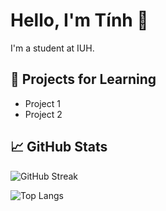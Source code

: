# Hello, I'm Tính 👋

I'm a student at IUH.

## 🌱 Projects for Learning
- Project 1
- Project 2

## 📈 GitHub Stats
![GitHub Streak](https://streak-stats.demolab.com/?user=Tinhk4&theme=dark&hide_border=true)

![Top Langs](https://github-readme-stats.vercel.app/api/top-langs/?username=Tinhk4&layout=compact&theme=dark)


